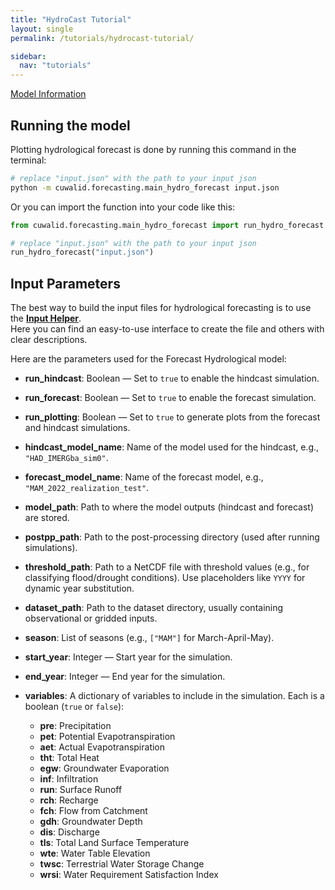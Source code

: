 ```yaml
---
title: "HydroCast Tutorial"
layout: single
permalink: /tutorials/hydrocast-tutorial/

sidebar:
  nav: "tutorials"
---
```


<a href="/model-info/hydrocast-model" class="btn btn--primary">Model Information</a>

## Running the model

Plotting hydrological forecast is done by running this command in the terminal:

```bash
# replace "input.json" with the path to your input json
python -m cuwalid.forecasting.main_hydro_forecast input.json
```

Or you can import the function into your code like this:

```python
from cuwalid.forecasting.main_hydro_forecast import run_hydro_forecast

# replace "input.json" with the path to your input json
run_hydro_forecast("input.json")
```

## Input Parameters

The best way to build the input files for hydrological forecasting is to use the [**Input Helper**](/tools/input-helper/).  
Here you can find an easy-to-use interface to create the file and others with clear descriptions.

Here are the parameters used for the Forecast Hydrological model:

- **run_hindcast**: Boolean — Set to `true` to enable the hindcast simulation.

- **run_forecast**: Boolean — Set to `true` to enable the forecast simulation.

- **run_plotting**: Boolean — Set to `true` to generate plots from the forecast and hindcast simulations.

- **hindcast_model_name**: Name of the model used for the hindcast, e.g., `"HAD_IMERGba_sim0"`.

- **forecast_model_name**: Name of the forecast model, e.g., `"MAM_2022_realization_test"`.

- **model_path**: Path to where the model outputs (hindcast and forecast) are stored.

- **postpp_path**: Path to the post-processing directory (used after running simulations).

- **threshold_path**: Path to a NetCDF file with threshold values (e.g., for classifying flood/drought conditions). Use placeholders like `YYYY` for dynamic year substitution.

- **dataset_path**: Path to the dataset directory, usually containing observational or gridded inputs.

- **season**: List of seasons (e.g., `["MAM"]` for March-April-May).

- **start_year**: Integer — Start year for the simulation.

- **end_year**: Integer — End year for the simulation.

- **variables**: A dictionary of variables to include in the simulation. Each is a boolean (`true` or `false`):

  - **pre**: Precipitation  
  - **pet**: Potential Evapotranspiration  
  - **aet**: Actual Evapotranspiration  
  - **tht**: Total Heat  
  - **egw**: Groundwater Evaporation  
  - **inf**: Infiltration  
  - **run**: Surface Runoff  
  - **rch**: Recharge  
  - **fch**: Flow from Catchment  
  - **gdh**: Groundwater Depth  
  - **dis**: Discharge  
  - **tls**: Total Land Surface Temperature  
  - **wte**: Water Table Elevation  
  - **twsc**: Terrestrial Water Storage Change  
  - **wrsi**: Water Requirement Satisfaction Index
